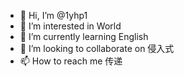 - 👋 Hi, I’m @1yhp1
- 👀 I’m interested in World
- 🌱 I’m currently learning English
- 💞️ I’m looking to collaborate on 侵入式
- 📫 How to reach me 传递

<!---
1yhp1/1yhp1 is a ✨ special ✨ repository because its `README.md` (this file) appears on your GitHub profile.
You can click the Preview link to take a look at your changes.
--->

